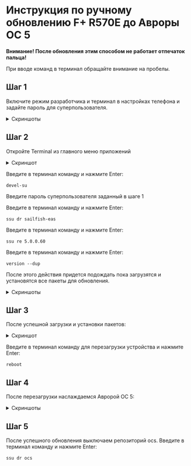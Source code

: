 # Инструкция по ручному обновлению F+ R570E до Авроры ОС 5
**Внимание! После обновления этим способом не работает отпечаток пальца!**

При вводе команд в терминал обращайте внимание на пробелы.
## Шаг 1
Включите режим разработчика и терминал в настройках телефона и задайте пароль для суперпользователя.
<details>
  <summary>Скриншоты</summary>
  
![Скриншот](Снимок_Экрана_20240114_001.png?raw=true) ![Скриншот](Снимок_Экрана_20240114_003.png?raw=true) 

</details>

## Шаг 2
Откройте Terminal из главного меню приложений
<details>
  <summary>Скриншот</summary>
  
![Скриншот](Снимок_Экрана_20240114_002.png?raw=true) 

</details>

Введите в терминал команду и нажмите Enter:
```
devel-su
```
Введите пароль суперпользователя заданный в шаге 1

Введите в терминал команду и нажмите Enter:
```
ssu dr sailfish-eas
```
Введите в терминал команду и нажмите Enter:
```
ssu re 5.0.0.60
```
Введите в терминал команду и нажмите Enter:
```
version --dup
```
После этого действия придется подождать пока загрузятся и установятся все пакеты для обновления.
<details>
  <summary>Скриншоты</summary>
  
![Скриншот](Снимок_Экрана_20240114_004.png?raw=true) ![Скриншот](Снимок_Экрана_20240114_005.png?raw=true) ![Скриншот](Снимок_Экрана_20240114_006.png?raw=true) 

</details>

## Шаг 3
После успешной загрузки и установки пакетов: 
<details>
  <summary>Скриншот</summary>
  
![Скриншот](Снимок_Экрана_20240114_007.png?raw=true) 

</details>

Введите в терминал команду для перезагрузки устройства и нажмите Enter:
```
reboot
```

## Шаг 4
После перезагрузки наслаждаемся Авророй ОС 5:
<details>
  <summary>Скриншоты</summary>
  
![Скриншот](Снимок_Экрана_20240114_008.png?raw=true) ![Скриншот](Снимок_Экрана_20240114_009.png?raw=true)

</details>

## Шаг 5
После успешного обновления выключаем репозиторий ocs.
Введите в терминал команду и нажмите Enter:
```
ssu dr ocs
```
